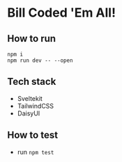 # Bill Coded 'Em All!

## How to run

    npm i
    npm run dev -- --open

## Tech stack

- Sveltekit
- TailwindCSS
- DaisyUI

## How to test

- run `npm test`
